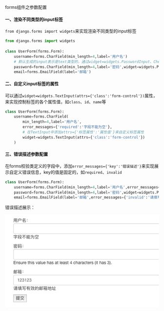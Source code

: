 forms组件之参数配置

#### 一、渲染不同类型的input标签

`from django.forms import widgets`来实现渲染不同类型的input标签

```python
from django.forms import widgets

class UserForm(forms.Form):
    username=forms.CharField(min_length=4,label='用户名')
    # 默认生成的input表示是text类型的，通过widget=widgets.PasswordInput、CheckboxInput等来创建不同类型的input标签
    password=forms.CharField(min_length=4,label='密码',widget=widgets.PasswordInput)
    email=forms.EmailField(label='邮箱')
```



#### 二、自定义input标签的属性

可以通过`widget=widgets.TextInput(attrs={'class':'form-control'})`属性，来实现控制标签的各个属性值，如`class`、`id`、`name`等

```python
class UserForm(forms.Form):
    username=forms.CharField(
        min_length=4,label='用户名',
        error_messages={'required':'字段不能为空'},
        # 在TextInput中添加attrs={'标签属性':'属性值'}来自定义标签属性
        widget=widgets.TextInput(attrs={'class':'form-control'})
    )
```



#### 三、错误描述参数配置

在forms校验类定义的字段中，添加`error_messages={'key':'错误描述'}`来实现展示自定义错误信息，key的值是固定的，如`required`、`invalid`

```python
class UserForm(forms.Form):
    username=forms.CharField(min_length=4,label='用户名',error_messages={'required':'字段不能为空'})
    password=forms.CharField(min_length=4,label='密码',widget=widgets.PasswordInput)
    email=forms.EmailField(label='邮箱',error_messages={'invalid':'请填写有效的邮箱地址'})
```

错误描述展示：

![image-20181120222221291](./images/image-20181120222221291.png)



```

```

